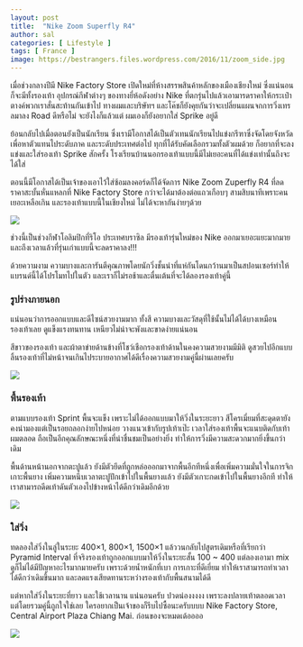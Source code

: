 ```yaml
---
layout: post
title:  "Nike Zoom Superfly R4"
author: sal
categories: [ Lifestyle ]
tags: [ France ]
image: https://bestrangers.files.wordpress.com/2016/11/zoom_side.jpg
---
```


เมื่อช่วงกลางปีมี Nike Factory Store เปิดใหม่ที่ห้างสรรพสินค้าหลักของเมืองเชียงใหม่ ซึ่งแน่นอนก็จะมีทั้งรองเท้า อุปกรณ์กีฬาต่างๆ ของทางยี่ห้อดังอย่าง Nike ที่ตกรุ่นไปแล้วเอามารดราคาให้กระเป๋าตางค์พวกเราสั่นสะท้านกันเข้าไป ทางผมและบริษัทฯ และโค๊ชก็ยังคุยกันว่าจะเปลี่ยนแผนจกการวิ่งเทรลมาลง Road ดีหรือไม่ จะยังไงก็แล้วแต่ ผมเองก็ยังอยากใส่ Sprike อยู่ดี

ย้อนกลับไปเมื่อตอนยังเป็นนักเรียน ซึ่งเรามีโอกาสได้เป็นตัวเทนนักเรียนไปแข่งกรีฑาซึ่งจัดโดยจังหวัดเพื่อหาตัวแทนไประดับภาค และระดับประเทศต่อไป ทุกที่ได้รับคัดเลือกรวมทั้งตัวผมด้วย ก็อยากที่จะลงแข่งและใส่รองเท้า Sprike สักครั้ง โรงเรียนบ้านนอกรองเท้าแบบนี้มีไม่เยอะคนที่ได้แข่งเท่านั้นถึงจะได้ใส่

ตอนนี้มีโอกาสได้เป็นเจ้าของเอาไว้ใส่ซ้อมลงคอร์ดก็ได้จัดการ Nike Zoom Zuperfly R4 ที่ลดราคาสะบั้นหั่นแหลกที่ Nike Factory Store กว่าจะได้มาต้องต่อแถวเกือบๆ สามสิบนาทีเพราะคนเยอะเหลือเกิน และรองเท้าแบบนี้ในเชียงใหม่ ไม่ได้จะหากันง่ายๆด้วย

<img src="https://bestrangers.files.wordpress.com/2016/11/92160.jpg">

ช่วงนี้เป็นช่วงกีฬาโอลิมปิกที่ริโอ ประเทศบราซิล มีรองเท้ารุ่นใหม่ของ Nike ออกมาเยอะแยะมากมาย และถึงเวลาแล้วที่รุ่นเก่าแบบนี้จะลดราคาลง!!!

ด้วยความงาม ความบางและการันตีคุณภาพโดยนักวิ่งชั้นนำที่แห่กันโดนกว้านมาเป็นสปอนเซอร์ทำให้แบรนด์นี้ได้โปรโมทไปในตัว และเราก็ไม่รอช้าและตื่นเต้นที่จะได้ลองรองเท้าคู่นี้

### รูปร่างภายนอก
แน่นอนว่าการออกแบบและดีไซน์สวยงามมาก ทั้งสี ความบางและวัสดุที่ใช้นั้นไม่ได้ได้บางเหมือนรองเท้าเลย ดูแข็งแรงทนทาน เหนียวไม่น่าจะพังและขาดง่ายแน่นอน

สีขาวของรองเท้า และผ้าตาข่ายด้านข้างที่โชว์เชือกรองเท้าด้านในคงความสวยงามมีมิติ ดูสวยไปอีกแบบ ลิ้นรองเท้าที่ไม่หน้าจนเกินไประบายอากาศได้ดีเรื่องความสวยงามคู่นี้ผ่านเลยครับ

<img src="https://bestrangers.files.wordpress.com/2016/11/921601.jpg">

### พื้นรองเท้า
ตามแบบรองเท้า Sprint พื้นจะแข็ง เพราะไม่ได้ออกแบบมาให้วิ่งในระยะยาว สีโครเมี่ยมที่สะดุดตายังคงน่ามองแต่เป็นรอยถลอกง่ายไปหน่อย วางแนวเข้ากับรูปเท้าเป๊ะ เวลาใส่รองเท้าพื้นจะแนบติดกับเท้าผมตลอด ถือเป็นอีกคุณลักษณะหนึ่งที่น่าชื่นชมเป็นอย่างยิ่ง ทำให้การวิ่งมีความสะดวกมากยิ่งขึ้นกว่าเดิม

พื้นด้านหน้านอกจากตะปูแล้ว ยังมีตัวยึดที่ถูกหล่อออกมาจากพื้นอีกทีหนึ่งเพื่อเพิ่มความมั่นใจในการจิกเกาะพื้นยาง เพิ่มความหนึบเวลาตะปูปักเข้าไปในพื้นยางแล้ว ยังมีตัวเกาะกดเข้าไปในพื้นยางอีกที ทำให้เราสามารถดีดเท้าดันตัวเองไปข้างหน้าได้ดีกว่าเดิมอีกด้วย

<img src="https://bestrangers.files.wordpress.com/2016/11/921602.jpg">

### ใส่วิ่ง
ทดลองใส่วิ่งในลู่ในระยะ 400×1, 800×1, 1500×1 แล้ววนกลับไปสูตรเดิมหรือที่เรียกว่า Pyramid Interval ที่จริงรองเท้าถูกออกแบบมาให้วิ่งในระยะสั้น 100 ~ 400 แต่ลองเอามา mix ดูก็ไม่ได้มีปัญหาอะไรมากมายครับ เพราะด้วยน้ำหนักที่เบา การเกาะที่ดีเยี่ยม ทำให้เราสามารถทำเวลาได้ดีกว่าเดิมขึ้นมาก และลดแรงเสียดทานระหว่างรองเท้ากับพื้นสนามได้ดี

แต่หากใส่วิ่งในระยะที่ยาว และใช้เวลานาน แน่นอนครับ ปวดน่องงงงง เพราะลงปลายเท้าตลอดเวลา แต่โดยรวมคู่นี้ถูกใจใช่เลย ใครอยากเป็นเจ้าของก็รีบไปซื้อนะครับบบบ Nike Factory Store, Central Airport Plaza Chiang Mai. ก่อนของจะหมดเด้ออออ

<img src="https://bestrangers.files.wordpress.com/2016/11/hqdefault.jpg">
